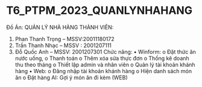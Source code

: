 # T6_PTPM_2023_QUANLYNHAHANG
Đồ Án: QUẢN LÝ NHÀ HÀNG
THÀNH VIÊN:
1.	Phan Thanh Trọng – MSSV:20011180172
2.	Trần Thanh Nhạc – MSSV : 2001207111	
3.	Đỗ Quốc Anh – MSSV: 2001207301
Chức năng:
•	Winform: 
o	Đặt thức ăn nước uống, 
o	Thanh toán
o	Thêm xóa sửa thực đơn
o	Thống kê doanh thu theo tháng
o	Thiết lập admin và nhân viên
o	Quản lý tài khoản khánh hàng
•	Web: 
o	Đăng nhập tài khoản khánh hàng
o	Hiện danh sách món ăn
o	Đặt hàng
AI: Gợi ý món ăn đi kèm (WEB)


